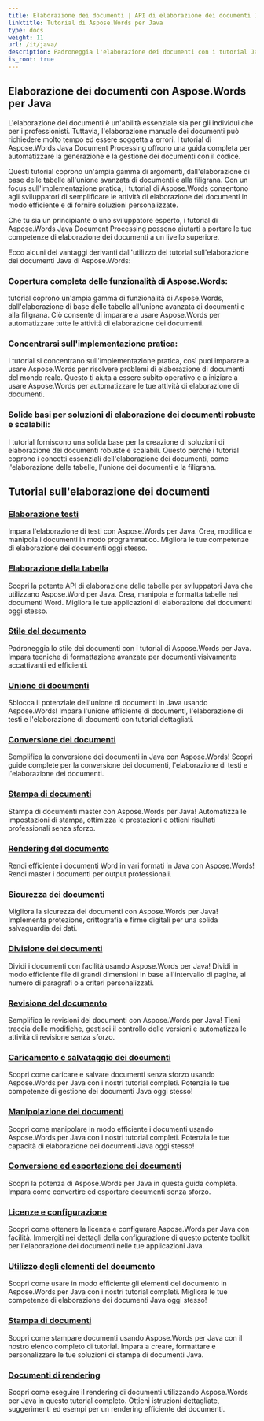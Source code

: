```yaml
---
title: Elaborazione dei documenti | API di elaborazione dei documenti Java Aspose.Words
linktitle: Tutorial di Aspose.Words per Java
type: docs
weight: 11
url: /it/java/
description: Padroneggia l'elaborazione dei documenti con i tutorial Java di Aspose.Words. Impara l'elaborazione di testi, l'elaborazione di tabelle, l'unione e altro ancora. Automatizza le attività sui documenti in modo efficiente.
is_root: true
---
```

## Elaborazione dei documenti con Aspose.Words per Java
L'elaborazione dei documenti è un'abilità essenziale sia per gli individui che per i professionisti. Tuttavia, l'elaborazione manuale dei documenti può richiedere molto tempo ed essere soggetta a errori. I tutorial di Aspose.Words Java Document Processing offrono una guida completa per automatizzare la generazione e la gestione dei documenti con il codice.

Questi tutorial coprono un'ampia gamma di argomenti, dall'elaborazione di base delle tabelle all'unione avanzata di documenti e alla filigrana. Con un focus sull'implementazione pratica, i tutorial di Aspose.Words consentono agli sviluppatori di semplificare le attività di elaborazione dei documenti in modo efficiente e di fornire soluzioni personalizzate.

Che tu sia un principiante o uno sviluppatore esperto, i tutorial di Aspose.Words Java Document Processing possono aiutarti a portare le tue competenze di elaborazione dei documenti a un livello superiore.

Ecco alcuni dei vantaggi derivanti dall'utilizzo dei tutorial sull'elaborazione dei documenti Java di Aspose.Words:

### Copertura completa delle funzionalità di Aspose.Words: 
tutorial coprono un'ampia gamma di funzionalità di Aspose.Words, dall'elaborazione di base delle tabelle all'unione avanzata di documenti e alla filigrana. Ciò consente di imparare a usare Aspose.Words per automatizzare tutte le attività di elaborazione dei documenti.
### Concentrarsi sull'implementazione pratica: 
I tutorial si concentrano sull'implementazione pratica, così puoi imparare a usare Aspose.Words per risolvere problemi di elaborazione di documenti del mondo reale. Questo ti aiuta a essere subito operativo e a iniziare a usare Aspose.Words per automatizzare le tue attività di elaborazione di documenti.
### Solide basi per soluzioni di elaborazione dei documenti robuste e scalabili:
I tutorial forniscono una solida base per la creazione di soluzioni di elaborazione dei documenti robuste e scalabili. Questo perché i tutorial coprono i concetti essenziali dell'elaborazione dei documenti, come l'elaborazione delle tabelle, l'unione dei documenti e la filigrana.
## Tutorial sull'elaborazione dei documenti
### [Elaborazione testi](./word-processing/) 
Impara l'elaborazione di testi con Aspose.Words per Java. Crea, modifica e manipola i documenti in modo programmatico. Migliora le tue competenze di elaborazione dei documenti oggi stesso.
### [Elaborazione della tabella](./table-processing/)
Scopri la potente API di elaborazione delle tabelle per sviluppatori Java che utilizzano Aspose.Word per Java. Crea, manipola e formatta tabelle nei documenti Word. Migliora le tue applicazioni di elaborazione dei documenti oggi stesso.
### [Stile del documento](./document-styling/)
Padroneggia lo stile dei documenti con i tutorial di Aspose.Words per Java. Impara tecniche di formattazione avanzate per documenti visivamente accattivanti ed efficienti. 
### [Unione di documenti](./document-merging/)
Sblocca il potenziale dell'unione di documenti in Java usando Aspose.Words! Impara l'unione efficiente di documenti, l'elaborazione di testi e l'elaborazione di documenti con tutorial dettagliati. 
### [Conversione dei documenti](./document-converting/)
Semplifica la conversione dei documenti in Java con Aspose.Words! Scopri guide complete per la conversione dei documenti, l'elaborazione di testi e l'elaborazione dei documenti.
### [Stampa di documenti](./document-printing/)
Stampa di documenti master con Aspose.Words per Java! Automatizza le impostazioni di stampa, ottimizza le prestazioni e ottieni risultati professionali senza sforzo.
### [Rendering del documento](./document-rendering/)
Rendi efficiente i documenti Word in vari formati in Java con Aspose.Words! Rendi master i documenti per output professionali.
### [Sicurezza dei documenti](./document-security/)
Migliora la sicurezza dei documenti con Aspose.Words per Java! Implementa protezione, crittografia e firme digitali per una solida salvaguardia dei dati. 
### [Divisione dei documenti](./document-splitting/)
Dividi i documenti con facilità usando Aspose.Words per Java! Dividi in modo efficiente file di grandi dimensioni in base all'intervallo di pagine, al numero di paragrafi o a criteri personalizzati.
### [Revisione del documento](./document-revision/)
Semplifica le revisioni dei documenti con Aspose.Words per Java! Tieni traccia delle modifiche, gestisci il controllo delle versioni e automatizza le attività di revisione senza sforzo. 
### [Caricamento e salvataggio dei documenti](./document-loading-and-saving/)
Scopri come caricare e salvare documenti senza sforzo usando Aspose.Words per Java con i nostri tutorial completi. Potenzia le tue competenze di gestione dei documenti Java oggi stesso!
### [Manipolazione dei documenti](./document-manipulation/)
Scopri come manipolare in modo efficiente i documenti usando Aspose.Words per Java con i nostri tutorial completi. Potenzia le tue capacità di elaborazione dei documenti Java oggi stesso!
### [Conversione ed esportazione dei documenti](./document-conversion-and-export/)
Scopri la potenza di Aspose.Words per Java in questa guida completa. Impara come convertire ed esportare documenti senza sforzo.
### [Licenze e configurazione](./licensing-and-configuration/)
Scopri come ottenere la licenza e configurare Aspose.Words per Java con facilità. Immergiti nei dettagli della configurazione di questo potente toolkit per l'elaborazione dei documenti nelle tue applicazioni Java.
### [Utilizzo degli elementi del documento](./using-document-elements/)
Scopri come usare in modo efficiente gli elementi del documento in Aspose.Words per Java con i nostri tutorial completi. Migliora le tue competenze di elaborazione dei documenti Java oggi stesso!
### [Stampa di documenti](./printing-documents/)
Scopri come stampare documenti usando Aspose.Words per Java con il nostro elenco completo di tutorial. Impara a creare, formattare e personalizzare le tue soluzioni di stampa di documenti Java.
### [Documenti di rendering](./rendering-documents/)
Scopri come eseguire il rendering di documenti utilizzando Aspose.Words per Java in questo tutorial completo. Ottieni istruzioni dettagliate, suggerimenti ed esempi per un rendering efficiente dei documenti.